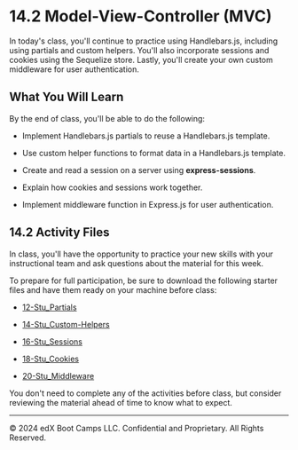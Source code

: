 # 14.2 Model-View-Controller (MVC)
In today's class, you'll continue to practice using Handlebars.js, including using partials and custom helpers. You'll also incorporate sessions and cookies using the Sequelize store. Lastly, you'll create your own custom middleware for user authentication.

## What You Will Learn
By the end of class, you'll be able to do the following:

* Implement Handlebars.js partials to reuse a Handlebars.js template.

* Use custom helper functions to format data in a Handlebars.js template.

* Create and read a session on a server using **express-sessions**.

* Explain how cookies and sessions work together.

* Implement middleware function in Express.js for user authentication.

## 14.2 Activity Files
In class, you'll have the opportunity to practice your new skills with your instructional team and ask questions about the material for this week.

To prepare for full participation, be sure to download the following starter files and have them ready on your machine before class:

* [12-Stu_Partials](https://static.fullstack-bootcamp.com/lesson-files/14-MVC/12-Stu_Partials.zip)

* [14-Stu_Custom-Helpers](https://static.fullstack-bootcamp.com/lesson-files/14-MVC/14-Stu_Custom-Helpers.zip)

* [16-Stu_Sessions](https://static.fullstack-bootcamp.com/lesson-files/14-MVC/16-Stu_Sessions.zip)

* [18-Stu_Cookies](https://static.fullstack-bootcamp.com/lesson-files/14-MVC/18-Stu_Cookies.zip)

* [20-Stu_Middleware](https://static.fullstack-bootcamp.com/lesson-files/14-MVC/20-Stu_Middleware.zip)

You don't need to complete any of the activities before class, but consider reviewing the material ahead of time to know what to expect.

---
© 2024 edX Boot Camps LLC. Confidential and Proprietary. All Rights Reserved.